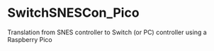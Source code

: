 # SwitchSNESCon_Pico
Translation from SNES controller to Switch (or PC) controller using a Raspberry Pico
